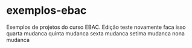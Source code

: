 # exemplos-ebac
Exemplos de projetos do curso EBAC.
Edição
teste novamente
faca isso
quarta mudanca
quinta mudanca
sexta mudanca
setima mudanca
nona mudanca
